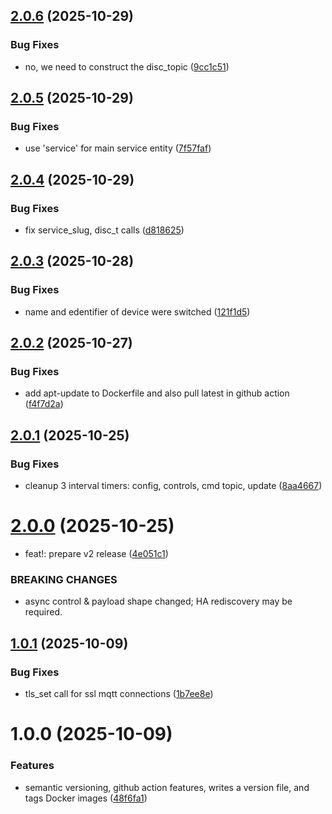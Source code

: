 ## [2.0.6](https://github.com/weirdtangent/blink2mqtt/compare/v2.0.5...v2.0.6) (2025-10-29)


### Bug Fixes

* no, we need to construct the disc_topic ([9cc1c51](https://github.com/weirdtangent/blink2mqtt/commit/9cc1c519bc504b32c66a88e391df441484f7b831))

## [2.0.5](https://github.com/weirdtangent/blink2mqtt/compare/v2.0.4...v2.0.5) (2025-10-29)


### Bug Fixes

* use 'service' for main service entity ([7f57faf](https://github.com/weirdtangent/blink2mqtt/commit/7f57faf2d157a7a7277d1e8eae8abce58da186ee))

## [2.0.4](https://github.com/weirdtangent/blink2mqtt/compare/v2.0.3...v2.0.4) (2025-10-29)


### Bug Fixes

* fix service_slug, disc_t calls ([d818625](https://github.com/weirdtangent/blink2mqtt/commit/d81862521005919a9109cbc74e1d6f306c3826ea))

## [2.0.3](https://github.com/weirdtangent/blink2mqtt/compare/v2.0.2...v2.0.3) (2025-10-28)


### Bug Fixes

* name and edentifier of device were switched ([121f1d5](https://github.com/weirdtangent/blink2mqtt/commit/121f1d54f8061761d022151d53d73e8dcffbe427))

## [2.0.2](https://github.com/weirdtangent/blink2mqtt/compare/v2.0.1...v2.0.2) (2025-10-27)


### Bug Fixes

* add apt-update to Dockerfile and also pull latest in github action ([f4f7d2a](https://github.com/weirdtangent/blink2mqtt/commit/f4f7d2a3cf6c86c5eff4c2df66b7a71b8702756a))

## [2.0.1](https://github.com/weirdtangent/blink2mqtt/compare/v2.0.0...v2.0.1) (2025-10-25)


### Bug Fixes

* cleanup 3 interval timers: config, controls, cmd topic, update ([8aa4667](https://github.com/weirdtangent/blink2mqtt/commit/8aa4667533e21d7b4da6ee20d8ef9e57243b7be3))

# [2.0.0](https://github.com/weirdtangent/blink2mqtt/compare/v1.0.1...v2.0.0) (2025-10-25)


* feat!: prepare v2 release ([4e051c1](https://github.com/weirdtangent/blink2mqtt/commit/4e051c1929456b79faf2cf222bdb37ca9b6f7352))


### BREAKING CHANGES

* async control & payload shape changed; HA rediscovery may be required.

## [1.0.1](https://github.com/weirdtangent/blink2mqtt/compare/v1.0.0...v1.0.1) (2025-10-09)


### Bug Fixes

* tls_set call for ssl mqtt connections ([1b7ee8e](https://github.com/weirdtangent/blink2mqtt/commit/1b7ee8e5a72c8e506cd1940f57fddb7f1baeab5c))

# 1.0.0 (2025-10-09)


### Features

* semantic versioning, github action features, writes a version file, and tags Docker images ([48f6fa1](https://github.com/weirdtangent/blink2mqtt/commit/48f6fa1c8c429bf7c1cbb3d4466a9db221c53e20))
